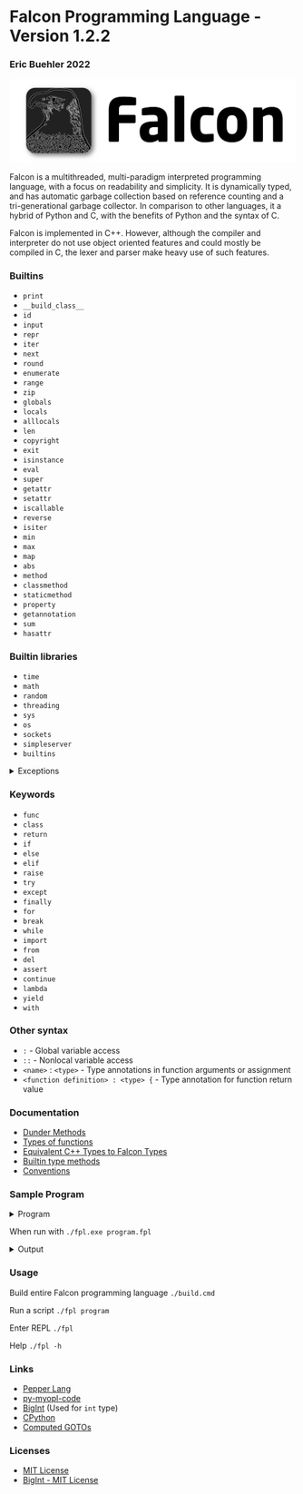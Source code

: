 # Falcon Programming Language - Version 1.2.2
### Eric Buehler 2022 ###

<img src="logo.png"/>

Falcon is a multithreaded, multi-paradigm interpreted programming language, with a focus on readability and simplicity. It is dynamically typed, and has automatic garbage collection based on reference counting and a tri-generational garbage collector. In comparison to other languages, it a hybrid of Python and C, with the benefits of Python and the syntax of C.

Falcon is implemented in C++. However, although the compiler and interpreter do not use object oriented features and could mostly be compiled in C, the lexer and parser make heavy use of such features.

### Builtins ###
- ```print```
- ```__build_class__```
- ```id```
- ```input```
- ```repr```
- ```iter```
- ```next```
- ```round```
- ```enumerate```
- ```range```
- ```zip```
- ```globals```
- ```locals```
- ```alllocals```
- ```len```
- ```copyright```
- ```exit```
- ```isinstance```
- ```eval```
- ```super```
- ```getattr```
- ```setattr```
- ```iscallable```
- ```reverse```
- ```isiter```
- ```min```
- ```max```
- ```map```
- ```abs```
- ```method```
- ```classmethod```
- ```staticmethod```
- ```property```
- ```getannotation```
- ```sum```
- ```hasattr```

### Builtin libraries ###
- ```time```
- ```math```
- ```random```
- ```threading```
- ```sys```
- ```os```
- ```sockets```
- ```simpleserver```
- ```builtins```

<details>
<summary>Exceptions</summary>

- ```Exception```
- ```TypeError```
- ```ValueError```
- ```AttributeError```
- ```KeyError```
- ```NameError```
- ```IndexError```
- ```MemoryError```
- ```RecursionError```
- ```StopIteration```
- ```FileNotFoundError```
- ```InvalidOperationError```
- ```ImportError```
- ```KeyboardInterrupt```
- ```AssertionError```
- ```ZeroDivisionError```
    
</details>    

### Keywords ###
- ```func```
- ```class```
- ```return```
- ```if```
- ```else```
- ```elif```
- ```raise```
- ```try```
- ```except```
- ```finally```
- ```for```
- ```break```
- ```while```
- ```import```
- ```from```
- ```del```
- ```assert```
- ```continue```
- ```lambda```
- ```yield```
- ```with```

### Other syntax ###
- ```:``` - Global variable access
- ```::``` - Nonlocal variable access
- ```<name>``` : ```<type>``` - Type annotations in function arguments or assignment
- ```<function definition> : <type> {``` - Type annotation for function return value

### Documentation ##
- [Dunder Methods](https://github.com/EricLBuehler/Falcon-Programming-Language/blob/main/docs/DUNDER_METHODS.md)
- [Types of functions](https://github.com/EricLBuehler/Falcon-Programming-Language/blob/main/docs/FUNCTIONS.md)
- [Equivalent C++ Types to Falcon Types](https://github.com/EricLBuehler/Falcon-Programming-Language/blob/main/docs/TYPE_CPPBASE.md)
- [Builtin type methods](https://github.com/EricLBuehler/Falcon-Programming-Language/blob/main/docs/TYPE_DOCS.md)
- [Conventions](https://github.com/EricLBuehler/Falcon-Programming-Language/blob/main/docs/CONVENTIONS.md)

### Sample Program ###

<details>
<summary>Program</summary>

```js
m="Placeholder value"

class Falcon{
    var=m
    func sound(self){
        print("Sound!")
    }
}


class Peregrine(Falcon){
    var=m
    func __new__(self){
        print("__new__ called")
        return super(self).__new__(self)
    }
    func __init__(self){
        print(self)
    }
    func f(self){
        print(self.var)
    }
}

x=Peregrine()

y=Peregrine()

a=Peregrine.var
x.var=5
y.var="Value"
b=x.var

x.f()
y.f()

x.sound()

print(x.__bases__)

func f(x,c="A"){
    print("Function f says: ","")
    print(c)
}

f(1)



dictionary={1:[1,2,3], 2:{1:"A"}, "Hello":"World", [123]:2}

l=list(1,2,3,4,5)

x=object()
y=object()


true = x == y
maybe = x is y
same = x is x
print(500==500)


print("Done")

print(l[3])
print(dictionary[[123]])


try{
    if 500 is 200{
        raise Exception("500 is not the same object as 200")
    }
    elif 500 is 500{
        raise TypeError("500 is not the same object as 200, but is the same as 500")
    }
    else{
        raise NameError("Else condition reached")
    }
}
except Exception e{
    print(e)
}

i=0

func x(){
    i=i+1

    print(i)
    if (i==3){
        raise ValueError("I is 50!")
    }
    x()
}

try{
    x()
}
except Exception e{
    print(e)
}

val=2
print(val.__mul__(5))

func fib(n){
    if (n<=1){
        return n
    }
    else{
        return fib(n-1)+fib(n-2)
    }
}

print(fib(10))

pi=238649.2131693410000000
x=pi*100
print(str(pi))
print(int("1234"))
print(float("10.222"))

for n in [10,20,30]{
    print(n)
}

i=0
while i<10{
    print(i)
    i+=1
}

print(True and False)
print(True or False)
print(not 1==1)

print(100^2)
print(100^2*3)
print(100^6)
```

</details>

When run with ```./fpl.exe program.fpl```

<details>
<summary>Output</summary>

```
__new__ called        
<Peregrine @ 0xba7a98>
__new__ called        
<Peregrine @ 0xba7b40>
5
Value
Sound!
[<class 'Falcon'>, <class 'object'>]
Function f says:  
A
True
Done
4
2
500 is not the same object as 200, but is the same as 500
1
2
3
I is 50!
10
55
238649.213169341
1234
10.222
10
20
30
False
True
False
102
98
98
```

</details>

### Usage ###
Build entire Falcon programming language
```./build.cmd```

Run a script
```./fpl program```

Enter REPL
```./fpl```

Help
```./fpl -h```

### Links ###
- <a href='https://github.com/dannyvankooten/pepper-lang'>Pepper Lang</a>
- <a href='https://github.com/davidcallanan/py-myopl-code'>py-myopl-code</a>
- <a href='https://github.com/faheel/BigInt'>BigInt</a> (Used for ```int``` type)
- <a href='https://github.com/python/cpython'>CPython</a>
- <a href='https://eli.thegreenplace.net/2012/07/12/computed-goto-for-efficient-dispatch-tables'>Computed GOTOs</a>

### Licenses ###
- [MIT License](LICENSE)
- [BigInt - MIT License](https://github.com/EricLBuehler/Falcon-Programming-Language/blob/main/object/BigInt.hpp)
